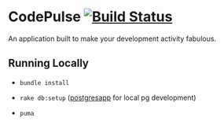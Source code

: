 # CodePulse [![Build Status](https://travis-ci.org/buob/codepulse.png)](https://travis-ci.org/buob/codepulse)

An application built to make your development activity fabulous.

## Running Locally

* `bundle install`

* `rake db:setup` ([postgresapp](http://postgresapp.com) for local pg development)

* `puma`

